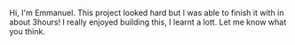 Hi, I'm Emmanuel. This project looked hard but I was able to finish it with in about 3hours!
I really enjoyed building this, I learnt a lott.
Let me know what you think.